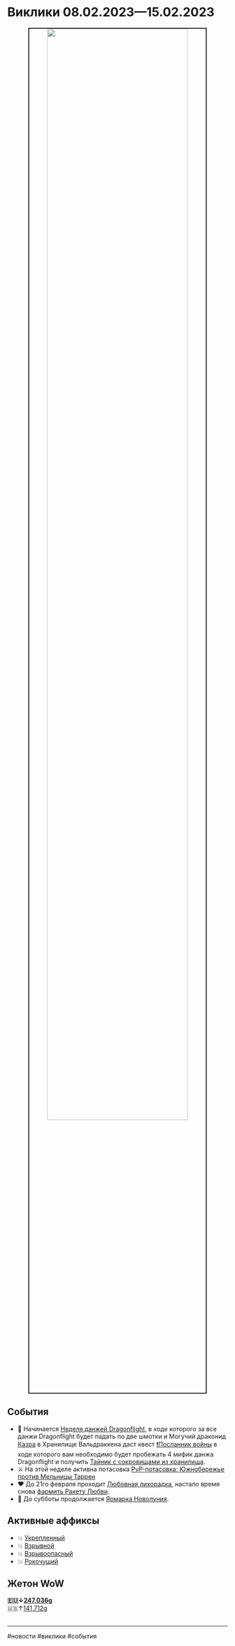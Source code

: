 <h1>Виклики 08.02.2023—15.02.2023</h1>

<p align="center">
<a href="https://www.youtube.com/watch?v=tWhHAM7-OPM"><img src="https://i.ytimg.com/vi/tWhHAM7-OPM/maxresdefault.jpg" width="80%" border="2" /></a>
</p>

<h2>События</h2>
<ul>
  <li>🐉 Начинается <a href="https://www.wowhead.com/ru/event=1335/">Неделя данжей Dragonflight</a>, в ходе которого за все данжи Dragonflight будет падать по две шмотки и Могучий драконид <a href="https://www.wowhead.com/ru/npc=199526/">Казра</a> в Хранилище Вальдраккена даст квест <a href="https://www.wowhead.com/ru/quest=72722">❗Посланник войны</a> в ходе которого вам необходимо будет пробежать 4 мифик данжа Dragonflight и получить <a href="https://www.wowhead.com/ru/item=202080">Тайник с сокровищами из хранилища</a>.</li>
  <li>⚔️ На этой неделе активна потасовка <a href="https://www.wowhead.com/ru/event=662/">PvP-потасовка: Южнобережье против Мельницы Таррен</a></li>
  <li>❤️ До 21го февраля проходит <a href="https://www.wowhead.com/ru/event=423/">Любовная лихорадка</a>, настало время снова <a href="https://www.wowhead.com/ru/guide/world-events/holidays/love-is-in-the-air">фармить Ракету Любви</a>.</li>
  <li>🎪 До субботы продолжается <a href="https://ru.wowhead.com/darkmoon-faire">Ярмарка Новолуния</a>.</li>
</ul>

<h2>Активные аффиксы</h2>
<ul>
  <li>💥 <a href="https://ru.wowhead.com/affix=10">Укрепленный<a></li>
  <li>💥 <a href="https://ru.wowhead.com/affix=11">Взрывной<a></li>
  <li>💥 <a href="https://ru.wowhead.com/affix=13">Взрывоопасный<a></li>
  <li>💥 <a href="https://ru.wowhead.com/affix=132">Рокочущий<a></li>
</ul>



<h2>Жетон WoW</h2>
<!-- ↓↑ -->
  <b>🇪🇺↓<a href="https://wowtokenprices.com/EU">247,036g</a></b><br>
  🇺🇸↑<a href="https://wowtokenprices.com/US">141,712g</a><br>
<br>
<hr>
#новости #виклики #события